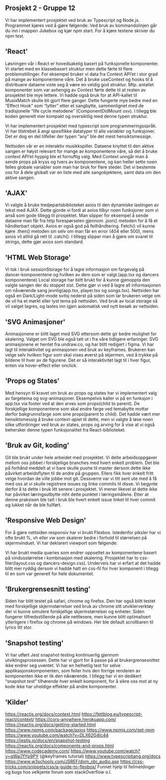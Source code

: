 ## Prosjekt 2 - Gruppe 12


Vi har implementert prosjektet ved bruk av Typescript og Node.js. Programmet kjøres ved å gjøre følgende:
Ved bruk av kommandolinjen går du inn i mappen Jukebox og kjør npm start.
For å kjøre testene skriver du npm test.

## 'React'

Løsningen vår i React er hovedsakelig basert på funksjonelle komponenter. Vi startet med en klassebasert struktur men dette førte til flere problemstillinger. For eksempel bruker vi data fra Context API’et i stor grad på mange av komponentene våre. Det å bruke useContext og hooks til å distribuere dataene viste seg å være en veldig god struktur. Mtp. antallet komponenter som var avhengig av Context førte dette til at resten av prosjektet ble mye lettere.
Vi hadde også bruk for at API-kallet til MusixMatch skulle bli gjort flere ganger. Dette fungerte mye bedre med en “Effect Hook” som “lytter” etter et sangbytte, sammenlignet med de tradisjonelle “life cycle metodene” (ComponentDidMount osv). 
I tillegg ble koden generelt mer kompakt og oversiktlig med denne typen struktur.

Vi har implementert prosjektet med typescript som programmeringsspråk. Vi har tilstrebet å angi spesifikke datatyper til alle variabler og funksjoner. Det er dog en del tilfeller der typen “any” ble det mest hensiktsmessige.

Nettsiden vår er en interaktiv musikkspiller. Dataene knyttet til den aktive sangen er høyst relevant for mange av komponentene våre, så det å bruke context API’et hyppig ble et fornuftig valg. Med Context unngår man å sende props på kryss og tvers av komponentene, og kan heller sette noen felles globale variabler som man har bruk for flere steder. Det vi bestemte oss for å dele globalt var en liste med alle sangobjektene, samt data om den aktive sangen.

## 'AJAX'

Vi valgte å bruke tredjepartsbiblioteket axios til den dynamiske lastingen av tekst med AJAX. Dette gjorde vi fordi at axios tilbyr noen funksjoner som vi anså som gode tillegg til prosjektet. Man slipper for eksempel å sende dataene man får fra http forespørselen gjennom .json() metoden for å få et håndterbart objekt.  Axios er også god på feilhåndtering. Fetch() vil kunne kjøre .then() metoden sin selv om man får en error (404 eller 500), mens axios vil alltid gå rett til .catch(). I tillegg slipper man å gjøre om svaret til strings, dette gjør axios som standard.

## 'HTML Web Storage'

Vi tok i bruk sessionStorage for å lagre informasjon om fargevalg på dancer-komponentene og hvilken av dem som er valgt.(app.tsx og dancers komponentene)
Local storage har blitt brukt for å kunne gjenoppta den valgte sangen der du stoppet sist. Dette gjør vi ved å lagre all informasjonen om nåværende sang jevnlig(app.tsx, player.tsx og songs.tsx).
Nettsiden har også en Dark/Light-mode svitsj nederst på siden som lar brukeren velge om de vil ha et mørkt eller lyst tema på nettsiden. Ved bruk av local storage så vil valget lagres, og lastes inn igjen automatisk ved nytt besøk av nettsiden.

## 'SVG Animasjoner'

Animasjonene er blitt laget med SVG ettersom dette gir bedre mulighet for skalering. Valget om SVG ble også tatt ut i fra våre tidligere erfaringer. 
SVG animasjonene er hentet fra undraw.co, og har blitt redigert i figma. Vi har lagt til interaktivitet og animasjonen ved bruk av keyframes. Brukeren kan velge selv hvilken figur som skal vises øverst på skjermen, ved å trykke på bildene til hver av de figurene. Det er så interaktivitet lagt til i hver figur, enten via hover-effect eller onclick.

## 'Props og States'

Med hensyn til kravet om bruk av props og states har vi implementert valg av fargetema og svg-animasjoner. Eksempelvis kaller vi på en funksjon i app.tsx via footer ved at den arves som props(child to parent). De forskjellige komponentene som skal endre farge ved temabytte mottar derfor bakgrunnsfarge som sine props(parent to child). Det hadde vært mer hensiktsmessig å bruke context-apiet til dette, men vi valgte å løse noen slike utfordringer ved bruk av states, props og arving for å vise at vi også behersker denne typen funksjonalitet fra React-biblioteket. 

## 'Bruk av Git, koding'

Git ble brukt under hele arbeidet med prosjektet. Vi delte arbeidsoppgaver mellom oss jobbet i forskjellige branches med hvert enkelt problem. Det ble på forhånd meddelt at vi bare skulle pushe til master dersom dette ikke påvirket arbeidsflyten til de andre på gruppen. Ellers fikk hver enkelt fritt velge hvordan de ville jobbe mot git. Dessverre var vi litt sent ute med å få med oss at vi skulle registrere issues og linke commits til disse. Vi begynte derfor å ta dette i bruk litt senere i prosjektet. Vi mener likevel at dette ikke har påvirket læringsutbytte mht dette punktet i læringsmålene. Etter at denne praksisen ble tatt i bruk ble hvert enkelt issue linket til hver commit og lukket når de ble fullført.

## 'Responsive Web Design'

For å gjøre nettsiden responsiv har vi brukt Flexbox. Istedenfor piksler har vi ofte brukt %, vh eller vw som skalerer bedre i forhold til størrelsen på skjermvinduet. 
Vi har deklarert viewport som følgende:
<meta name="viewport" content="width=device-width, initial-scale=1, shrink-to-fit=no"/>

Vi har brukt media queries som endrer oppsettet av komponentene basert på vindusstørrelse i kombinasjon med skalering. Prosjektet har to css-filer(layout.css og dancers-design.css). Underveis har vi erfart at det hadde blitt mer ryddig dersom vi hadde hatt en css-fil for hver komponent i tillegg til en som var generell for hele dokumentet.

## 'Brukergrensesnitt testing'

Siden har blitt testet på safari, chrome og firefox. Den har også blitt testet med forskjellige skjermstørrelser ved bruk av chrome sitt utviklerverktøy der vi kunne simulere forskjellige skjermstørrelser og enheter. Siden fungerer tilfredsstillende på alle nettlesere, men kunne blitt optimalisert ytterligere i firefox og chrome på windows. Her ble default scrollbaren til lyrics litt stor.

## 'Snapshot testing'

Vi har utført Jest snapshot testing kontinuerlig gjennom utviklingsprosessen. Dette har vi gjort for å passe på at brukergrensesnittet ikke endrer seg uventet. Vi har en helhetlig test for selve applikasjonskomponenten, som feiler hvis den forrige renderen av komponenten ikke er lik den nåværende. I tillegg har vi en dedikert “snapshot test” tilhørende hver enkelt komponent, for å sikre oss mot at ny kode ikke har uheldige effekter på andre komponenter.


## 'Kilder'

https://reactjs.org/docs/context.html
https://fettblog.eu/typescript-react/context/
https://cors-anywhere.herokuapp.com/
https://reactjs.org/docs/getting-started.html
https://www.npmjs.com/package/axios
https://www.npmjs.com/get-npm
https://www.youtube.com/watch?v=DLX62G4lc44
https://jestjs.io/docs/en/snapshot-testing
https://reactjs.org/docs/components-and-props.html
https://www.codecademy.com/ 
https://www.youtube.com/watch?v=gWai7fYp9PY (@keyframes tutorial)
https://www.typescriptlang.org/docs
https://www.w3schools.com/JSREF/dom_obj_audio.asp
https://css-tricks.com/snippets/css/a-guide-to-flexbox/
Funnet hjelp til feilmeldinger og bugs hos velkjente forum som stackOverflow o.l.
